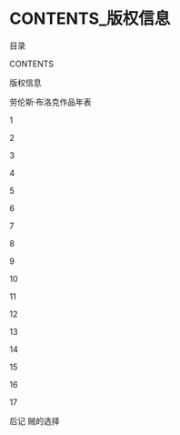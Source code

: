 # CONTENTS_版权信息

目录

CONTENTS

版权信息

劳伦斯·布洛克作品年表

1

2

3

4

5

6

7

8

9

10

11

12

13

14

15

16

17

后记 贼的选择